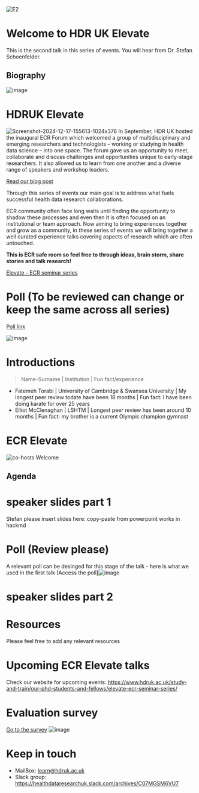 ![E2](https://hackmd.io/_uploads/r1t9yZxZgg.png)

# Welcome to HDR UK Elevate 
This is the second talk in this series of events. You will hear from Dr. Stefan Schoenfelder.

## Biography

![image](https://hackmd.io/_uploads/rJPrjbgWxl.png)


# HDRUK Elevate 

![Screenshot-2024-12-17-155613-1024x376](https://hackmd.io/_uploads/HJ-96Hlpyl.png)
In September, HDR UK hosted the inaugural ECR Forum which welcomed a group of multidisciplinary and emerging researchers and technologists – working or studying in health data science – into one space. The forum gave us an opportunity to meet, collaborate and discuss challenges and opportunities unique to early-stage researchers. It also allowed us to learn from one another and a diverse range of speakers and workshop leaders.


[Read our blog post](https://www.hdruk.ac.uk/news/showcasing-and-bringing-together-emerging-health-data-researchers-and-technologists/)


Through this series of events our main goal is to address what fuels successful health data research collaborations. 

ECR community often face long waits until finding the opportunity to shadow these processes and even then it is often focused on an institutional or team approach. Now aiming to bring experiences together and grow as a community, in these series of events we will bring together a well curated experience talks covering aspects of research which are often untouched. 


**This is ECR safe room so feel free to through ideas, brain storm, share stories and talk research!**

[Elevate - ECR seminar series](https://www.hdruk.ac.uk/study-and-train/our-phd-students-and-fellows/elevate-ecr-seminar-series/)


# Poll (To be reviewed can change or keep the same across all series)

[Poll link](https://wall.sli.do/event/8L7KdsDuPYd4N6GwvVLwEf?section=e49fc83a-8a9a-4604-a08d-3ffea360210b)

![image](https://hackmd.io/_uploads/B1gZcubpye.png)


# Introductions

> Name-Surname | Institution | Fun fact/experience

*  Fatemeh Torabi | University of Cambridge & Swansea University | My longest peer review todate have been 18 months | Fun fact: I have been doing karate for over 25 years
* Elliot McClenaghan | LSHTM | Longest peer review has been around 10 months | Fun fact: my brother is a current Olympic champion gymnast 


# ECR Elevate

![co-hosts Welcome](https://hackmd.io/_uploads/HkS57gP60.png)

## Agenda

# speaker slides part 1
Stefan please insert slides here: copy-paste from powerpoint works in hackmd

# Poll (Review please)
A relevant poll can be desinged for this stage of the talk - here is what we used in the first talk
[Access the poll]![image](https://hackmd.io/_uploads/BkzyYF-6yl.png)

# speaker slides part 2



# Resources
Please feel free to add any relevant resources 

# Upcoming ECR Elevate talks

Check our website for upcoming events: https://www.hdruk.ac.uk/study-and-train/our-phd-students-and-fellows/elevate-ecr-seminar-series/


# Evaluation survey

[Go to the survey](https://forms.office.com/e/EXhy8BcZsV?origin=lprLink)
![image](https://hackmd.io/_uploads/rkikKZg-xg.png)


 
# Keep in touch

* MailBox: learn@hdruk.ac.uk
* Slack group: https://healthdataresearchuk.slack.com/archives/C07MGSM6VU7
